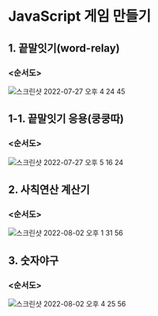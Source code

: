 # JavaScript 게임 만들기

## 1. 끝말잇기(word-relay)

### <순서도>

![스크린샷 2022-07-27 오후 4 24 45](https://user-images.githubusercontent.com/71623879/181187094-da2582fa-1907-44de-9266-30a850f7507e.png)

## 1-1. 끝말잇기 응용(쿵쿵따)

### <순서도>

![스크린샷 2022-07-27 오후 5 16 24](https://user-images.githubusercontent.com/71623879/181197596-52d15e0f-6e55-46fc-8b65-377f54d42b96.png)

## 2. 사칙연산 계산기

### <순서도>

![스크린샷 2022-08-02 오후 1 31 56](https://user-images.githubusercontent.com/71623879/182292229-20f8abe9-6200-4464-89dc-3dc6f4970cbc.png)

## 3. 숫자야구

### <순서도>

![스크린샷 2022-08-02 오후 4 25 56](https://user-images.githubusercontent.com/71623879/182316823-5571cf80-c374-41f9-be7d-0edb5e010d6c.png)
